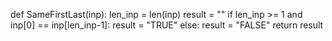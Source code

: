 

def SameFirstLast(inp):
    len_inp = len(inp)
    result = ""
    if len_inp >= 1 and inp[0] == inp[len_inp-1]:
        result = "TRUE"
    else:
        result = "FALSE"
    return result

